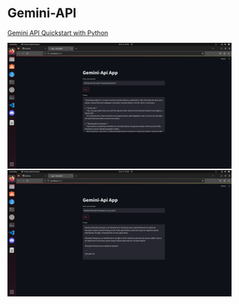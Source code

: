 # Gemini-API

<a href ="https://ai.google.dev/tutorials/python_quickstart" target="_blank">Gemini API Quickstart with Python</a>

<img src="img/1.png">

<img src="img/2.png">